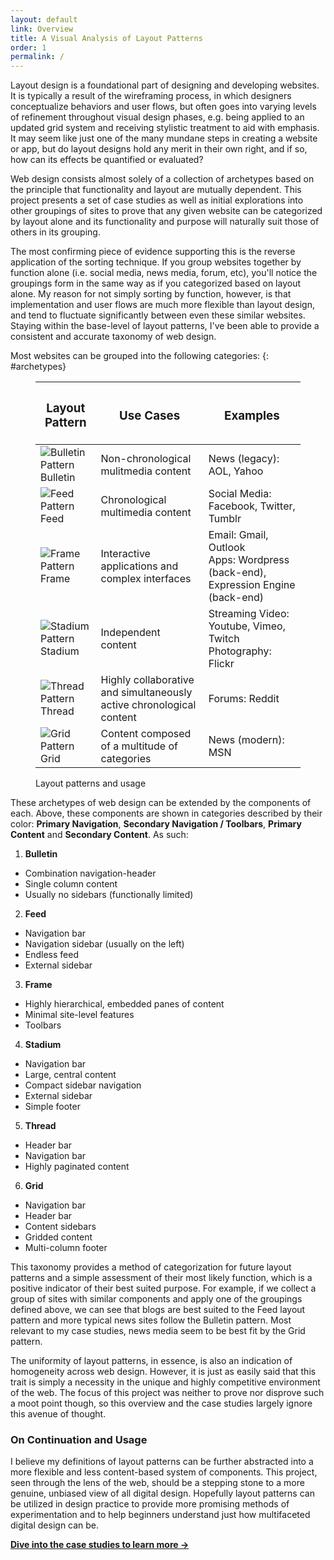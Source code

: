 ```yaml
---
layout: default
link: Overview
title: A Visual Analysis of Layout Patterns
order: 1
permalink: /
---
```


Layout design is a foundational part of designing and developing websites. It is typically a result of the wireframing process, in which designers conceptualize behaviors and user flows, but often goes into varying levels of refinement throughout visual design phases, e.g. being applied to an updated grid system and receiving stylistic treatment to aid with emphasis. It may seem like just one of the many mundane steps in creating a website or app, but do layout designs hold any merit in their own right, and if so, how can its effects be quantified or evaluated?

Web design consists almost solely of a collection of archetypes based on the principle that functionality and layout are mutually dependent. This project presents a set of case studies as well as initial explorations into other groupings of sites to prove that any given website can be categorized by layout alone and its functionality and purpose will naturally suit those of others in its grouping.

The most confirming piece of evidence supporting this is the reverse application of the sorting technique. If you group websites together by function alone (i.e. social media, news media, forum, etc), you'll notice the groupings form in the same way as if you categorized based on layout alone. My reason for not simply sorting by function, however, is that implementation and user flows are much more flexible than layout design, and tend to fluctuate significantly between even these similar websites. Staying within the base-level of layout patterns, I've been able to provide a consistent and accurate taxonomy of web design.

Most websites can be grouped into the following categories:
{: #archetypes}
<figure>
  <div class="table--wrapper">
    <table>
      <thead>
        <tr>
          <th><h3>Layout Pattern</h3></th>
          <th><h3>Use Cases</h3></th>
          <th><h3>Examples</h3></th>
        </tr>
      </thead>
      <tbody>
        <tr>
          <td><img src="/images/bulletin.png" title="Bulletin Pattern">Bulletin</td>
          <td>Non-chronological mulitmedia content</td>
          <td>News (legacy): AOL, Yahoo</td>
        </tr>
        <tr>
          <td><img src="/images/feed.png" title="Feed Pattern">Feed</td>
          <td>Chronological multimedia content</td>
          <td>Social Media: Facebook, Twitter, Tumblr</td>
        </tr>
        <tr>
          <td><img src="/images/frame.png" title="Frame Pattern">Frame</td>
          <td>Interactive applications and complex interfaces</td>
          <td>Email: Gmail, Outlook<br>Apps: Wordpress (back-end), Expression Engine (back-end)</td>
        </tr>
        <tr>
          <td><img src="/images/stadium.png" title="Stadium Pattern">Stadium</td>
          <td>Independent content</td>
          <td>Streaming Video: Youtube, Vimeo, Twitch<br>Photography: Flickr</td>
        </tr>
        <tr>
          <td><img src="/images/thread.png" title="Thread Pattern">Thread</td>
          <td>Highly collaborative and simultaneously active chronological content</td>
          <td>Forums: Reddit</td>
        </tr>
        <tr>
          <td><img src="/images/grid.png" title="Grid Pattern">Grid</td>
          <td>Content composed of a multitude of categories</td>
          <td>News (modern): MSN</td>
        </tr>
      </tbody>
    </table>
  </div>
  <figcaption>Layout patterns and usage</figcaption>
</figure>

<p>These archetypes of web design can be extended by the components of each. Above, these components are shown in categories described by their color: <span class="box--green box--small"></span> <strong>Primary Navigation</strong>, <span class="box--red box--small"></span> <strong>Secondary Navigation / Toolbars</strong>, <span class="box--blue box--small"></span> <strong>Primary Content</strong> and <span class="box--yellow box--small"></span> <strong>Secondary Content</strong>. As such:</p>

1. **Bulletin**
  * Combination navigation-header
  * Single column content
  * Usually no sidebars (functionally limited)

2. **Feed**
  * Navigation bar
  * Navigation sidebar (usually on the left)
  * Endless feed
  * External sidebar

3. **Frame**
  * Highly hierarchical, embedded panes of content
  * Minimal site-level features
  * Toolbars

4. **Stadium**
  * Navigation bar
  * Large, central content
  * Compact sidebar navigation
  * External sidebar
  * Simple footer

5. **Thread**
  * Header bar
  * Navigation bar
  * Highly paginated content

6. **Grid**
  * Navigation bar
  * Header bar
  * Content sidebars
  * Gridded content
  * Multi-column footer

This taxonomy provides a method of categorization for future layout patterns and a simple assessment of their most likely function, which is a positive indicator of their best suited purpose. For example, if we collect a group of sites with similar components and apply one of the groupings defined above, we can see that blogs are best suited to the Feed layout pattern and more typical news sites follow the Bulletin pattern. Most relevant to my case studies, news media seem to be best fit by the Grid pattern.

The uniformity of layout patterns, in essence, is also an indication of homogeneity across web design. However, it is just as easily said that this trait is simply a necessity in the unique and highly competitive environment of the web. The focus of this project was neither to prove nor disprove such a moot point though, so this overview and the case studies largely ignore this avenue of thought.

### On Continuation and Usage

I believe my definitions of layout patterns can be further abstracted into a more flexible and less content-based system of components. This project, seen through the lens of the web, should be a stepping stone to a more genuine, unbiased view of all digital design. Hopefully layout patterns can be utilized in design practice to provide more promising methods of experimentation and to help beginners understand just how multifaceted digital design can be.

[**Dive into the case studies to learn more &rarr;**](/case-studies)